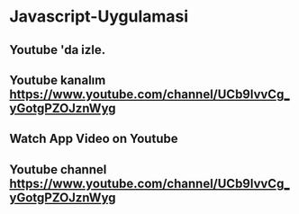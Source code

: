 # Javascript-Uygulamasi
## Youtube 'da izle.
## Youtube kanalım https://www.youtube.com/channel/UCb9lvvCg_yGotgPZOJznWyg
## Watch App Video on Youtube
## Youtube channel https://www.youtube.com/channel/UCb9lvvCg_yGotgPZOJznWyg
